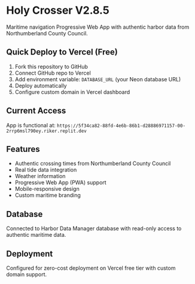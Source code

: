 # Holy Crosser V2.8.5

Maritime navigation Progressive Web App with authentic harbor data from Northumberland County Council.

## Quick Deploy to Vercel (Free)

1. Fork this repository to GitHub
2. Connect GitHub repo to Vercel
3. Add environment variable: `DATABASE_URL` (your Neon database URL)
4. Deploy automatically
5. Configure custom domain in Vercel dashboard

## Current Access

App is functional at: `https://5f34ca82-88fd-4e6b-86b1-d28886971157-00-2rrp6msl790ey.riker.replit.dev`

## Features

- Authentic crossing times from Northumberland County Council
- Real tide data integration
- Weather information
- Progressive Web App (PWA) support
- Mobile-responsive design
- Custom maritime branding

## Database

Connected to Harbor Data Manager database with read-only access to authentic maritime data.

## Deployment

Configured for zero-cost deployment on Vercel free tier with custom domain support.